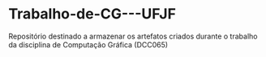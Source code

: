 # Trabalho-de-CG---UFJF
Repositório destinado a armazenar os artefatos criados durante o trabalho da disciplina de Computação Gráfica (DCC065)
